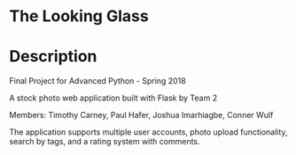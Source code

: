 # The Looking Glass

# Description
Final Project for Advanced Python - Spring 2018

A stock photo web application built with Flask by Team 2

Members:
	Timothy Carney,
	Paul Hafer,
	Joshua Imarhiagbe,
	Conner Wulf

The application supports multiple user accounts, photo upload functionality, search by tags, and a rating system with comments.
